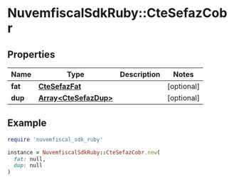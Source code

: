 # NuvemfiscalSdkRuby::CteSefazCobr

## Properties

| Name | Type | Description | Notes |
| ---- | ---- | ----------- | ----- |
| **fat** | [**CteSefazFat**](CteSefazFat.md) |  | [optional] |
| **dup** | [**Array&lt;CteSefazDup&gt;**](CteSefazDup.md) |  | [optional] |

## Example

```ruby
require 'nuvemfiscal_sdk_ruby'

instance = NuvemfiscalSdkRuby::CteSefazCobr.new(
  fat: null,
  dup: null
)
```

